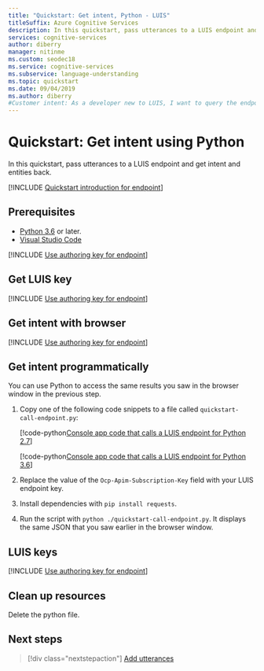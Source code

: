 ```yaml
---
title: "Quickstart: Get intent, Python - LUIS"
titleSuffix: Azure Cognitive Services
description: In this quickstart, pass utterances to a LUIS endpoint and get intent and entities back.
services: cognitive-services
author: diberry
manager: nitinme
ms.custom: seodec18
ms.service: cognitive-services
ms.subservice: language-understanding
ms.topic: quickstart
ms.date: 09/04/2019
ms.author: diberry
#Customer intent: As a developer new to LUIS, I want to query the endpoint of a published model using Python. 
---
```


# Quickstart: Get intent using Python
In this quickstart, pass utterances to a LUIS endpoint and get intent and entities back.

[!INCLUDE [Quickstart introduction for endpoint](../../../includes/cognitive-services-luis-qs-endpoint-intro-para.md)]

## Prerequisites

* [Python 3.6](https://www.python.org/downloads/) or later.
* [Visual Studio Code](https://code.visualstudio.com/)

[!INCLUDE [Use authoring key for endpoint](../../../includes/cognitive-services-luis-qs-endpoint-luis-repo-note.md)]

## Get LUIS key

[!INCLUDE [Use authoring key for endpoint](../../../includes/cognitive-services-luis-qs-endpoint-get-key-para.md)]

## Get intent with browser

[!INCLUDE [Use authoring key for endpoint](../../../includes/cognitive-services-luis-qs-endpoint-browser-para.md)]

## Get intent  programmatically

You can use Python to access the same results you saw in the browser window in the previous step.

1. Copy one of the following code snippets to a file called `quickstart-call-endpoint.py`:

   [!code-python[Console app code that calls a LUIS endpoint for Python 2.7](~/samples-luis/documentation-samples/quickstarts/analyze-text/python/2.x/quickstart-call-endpoint-2-7.py)]

   [!code-python[Console app code that calls a LUIS endpoint for Python 3.6](~/samples-luis/documentation-samples/quickstarts/analyze-text/python/3.x/quickstart-call-endpoint-3-6.py)]

2. Replace the value of the `Ocp-Apim-Subscription-Key` field with your LUIS endpoint key.

3. Install dependencies with `pip install requests`.

4. Run the script with `python ./quickstart-call-endpoint.py`. It displays the same JSON that you saw earlier in the browser window.

## LUIS keys

[!INCLUDE [Use authoring key for endpoint](../../../includes/cognitive-services-luis-qs-endpoint-key-usage-para.md)]

## Clean up resources
Delete the python file. 

## Next steps

> [!div class="nextstepaction"]
> [Add utterances](luis-get-started-python-add-utterance.md)
